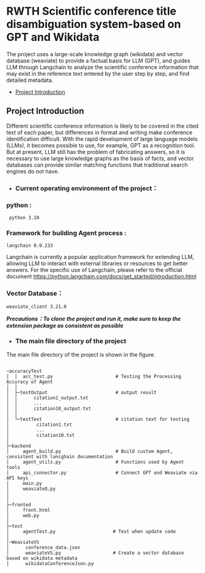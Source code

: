 # RWTH Scientific conference title disambiguation system-based on GPT and Wikidata
The project uses a large-scale knowledge graph (wikidata) and vector database (weaviate) to provide a factual basis for LLM (GPT), and guides LLM through Langchain to analyze the scientific conference information that may exist in the reference text entered by the user step by step, and find detailed metadata.


+ [Project Introduction](#project-introduction)



## Project Introduction
Different scientific conference information is likely to be covered in the cited text of each paper, but differences in format and writing make conference identification difficult. With the rapid development of large language models (LLMs), it becomes possible to use, for example, GPT as a recognition tool. But at present, LLM still has the problem of fabricating answers, so it is necessary to use large knowledge graphs as the basis of facts, and vector databases can provide similar matching functions that traditional search engines do not have.

+ ### Current operating environment of the project：

### python : 

```
 python 3.10
```

### Framework for building Agent process :

```
langchain 0.0.233
```
Langchain is currently a popular application framework for extending LLM, allowing LLM to interact with external libraries or resources to get better answers. For the specific use of Langchain, please refer to the official document https://python.langchain.com/docs/get_started/introduction.html

### Vector Database：
```
weaviate_client 3.21.0
```
***Precautions：To clone the project and run it, make sure to keep the extension package as consistent as possible***

+ ### The main file directory of the project
The main file directory of the project is shown in the figure.
```

─accuracyTest
│  │  acc_test.py                       # Testing the Processing Accuracy of Agent
│  │
│  ├─testOutput                         # output result
│  │      citation1_output.txt
│  │      ...
│  │      citation10_output.txt
│  │
│  └─testText                           # citation text for testing
│          citation1.txt
│          ...
│          citation10.txt
│
├─backend
│     agent_build.py                    # Build custom Agent, consistent with lancghain documentation
│     agent_utils.py                    # Functions used by Agent tools
│     api_connector.py                  # Connect GPT and Weaviate via API keys
│     main.py                           
│     weaviateQ.py
│    
│
├─fronted
│     front.html
│     web.py
│
├─test
│     agentTest.py                     # Test when update code
│
│─WeaviateVS
│      conference_data.json
│      weaviateVS.py                   # Create a vector database based on wikidata metadata
│      wikidataConferenceJson.py       
```

